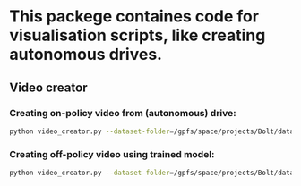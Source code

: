 # This packege containes code for visualisation scripts, like creating autonomous drives.

## Video creator

### Creating on-policy video from (autonomous) drive:
```bash
python video_creator.py --dataset-folder=/gpfs/space/projects/Bolt/dataset/<drive-name> --video-type=driving
```

### Creating off-policy video using trained model:
```bash
python video_creator.py --dataset-folder=/gpfs/space/projects/Bolt/dataset/<drive-name> --video-type=prediction --model-path <path to pytorch model>
```
